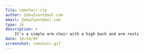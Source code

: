 ```yaml
---
file: comchair.zip
author: ZebaZxant@aol.com
email: ZebaZxant@aol.com
type: jk
description: >
    It's a simple arm chair with a high back and arm rests
date: 10/24/99
screenshot: comchair.gif
---
```

